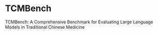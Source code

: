 # TCMBench
TCMBench: A Comprehensive Benchmark for Evaluating Large Language Models in Traditional Chinese Medicine
